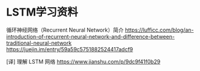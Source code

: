 # LSTM学习资料

循环神经网络（Recurrent Neural Network）简介
<https://lufficc.com/blog/an-introduction-of-recurrent-neural-network-and-difference-between-traditional-neural-network>
<https://juejin.im/entry/59a59c5751882524417adcf9>


[译] 理解 LSTM 网络
<https://www.jianshu.com/p/9dc9f41f0b29>